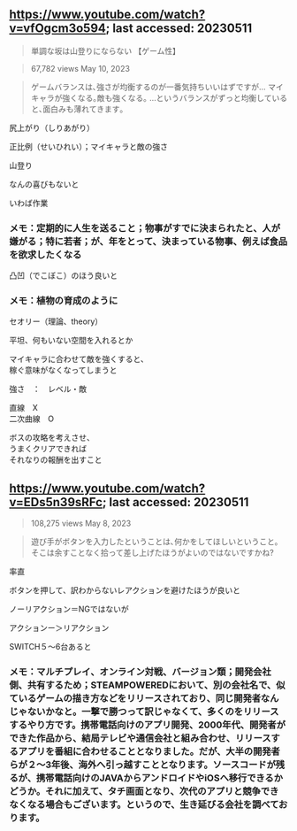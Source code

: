 ## https://www.youtube.com/watch?v=vfOgcm3o594; last accessed: 20230511

> 単調な坂は山登りにならない 【ゲーム性】

> 67,782 views May 10, 2023 

> ゲームバランスは､強さが均衡するのが一番気持ちいいはずですが… マイキャラが強くなる｡敵も強くなる｡ …というバランスがずっと均衡していると､面白みも薄れてきます｡

尻上がり（しりあがり）

正比例（せいひれい）；マイキャラと敵の強さ

山登り

なんの喜びもないと

いわば作業

### メモ：定期的に人生を送ること；物事がすでに決まられたと、人が嫌がる；特に若者；が、年をとって、決まっている物事、例えば食品を欲求したくなる

凸凹（でこぼこ）のほう良いと

### メモ：植物の育成のように

セオリー（理論、theory）

平坦、何もいない空間を入れるとか

マイキャラに合わせて敵を強くすると、<br/>
稼ぐ意味がなくなってしまうと

強さ　：　レベル・敵

直線　X<br/>
二次曲線　O

ボスの攻略を考えさせ、<br/>
うまくクリアできれば<br/>
それなりの報酬を出すこと


## https://www.youtube.com/watch?v=EDs5n39sRFc; last accessed: 20230511

> 108,275 views May 8, 2023 

> 遊び手がボタンを入力したということは､何かをしてほしいということ｡ そこは余すことなく拾って差し上げたほうがよいのではないですかね?


率直

ボタンを押して、訳わからないレアクションを避けたほうが良いと

ノーリアクション＝NGではないが

アクションー＞リアクション

SWITCH５〜6台あると

### メモ：マルチプレイ、オンライン対戦、バージョン類；開発会社側、共有するため；STEAMPOWEREDにおいて、別の会社名で、似ているゲームの描き方などをリリースされており、同じ開発者なんじゃないかなと。一撃で勝つって訳じゃなくて、多くのをリリースするやり方です。携帯電話向けのアプリ開発、2000年代、開発者ができた作品から、結局テレビや通信会社と組み合わせ、リリースするアプリを番組に合わせることとなりました。だが、大半の開発者らが２〜3年後、海外へ引っ越すこととなります。ソースコードが残るが、携帯電話向けのJAVAからアンドロイドやiOSへ移行できるかどうか。それに加えて、タチ画面となり、次代のアプリと競争できなくなる場合もございます。というので、生き延びる会社を調べております。
